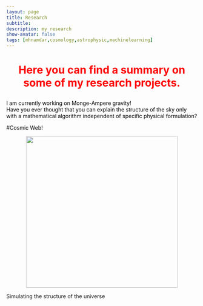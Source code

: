 ```yaml
---
layout: page
title: Research
subtitle: 
description: my research
show-avatar: false
tags: [mhnamdar,cosmology,astrophysic,machinelearning]
---
```




<style>{color:black;}</style>
 
<style>H1{color:black;}</style>
<style>H2{color:black;}</style>
<style>H3{color:black;}</style>
<style>p{color:black;}</style>


<h1 align="center"> <p style="color:red;">Here you can find a summary on some of my research projects.</p> </h1>

I am currently working on Monge-Ampere gravity!
<br>
Have you ever thought that you can explain the structure of the sky only with a mathematical algorithm independent of specific physical formulation?


#Cosmic Web! 

<p align="center"> <img src="../img/cosmicweb.jpg" height="400px"> </p>
Simulating the structure of the universe



